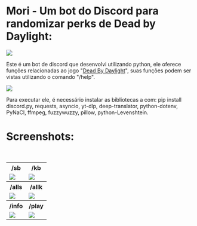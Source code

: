 # Mori - Um bot do Discord para randomizar perks de Dead by Daylight:

<img src="https://static.wikia.nocookie.net/deadbydaylight_gamepedia_en/images/8/86/FulliconFavors_ebonyMementoMori.png/revision/latest?cb=20200821203851">

Este é um bot de discord que desenvolvi utilizando python, ele oferece funções relacionadas ao jogo "[Dead By Daylight](https://deadbydaylight.com/)", suas funções podem ser vistas utilizando o comando "/help".

<img src="https://raw.githubusercontent.com/AX414/mori-discord-bot/main/images/img1.png">

Para executar ele, é necessário instalar as bibliotecas a com: pip install discord.py, requests, asyncio, yt-dlp, deep-translator, python-dotenv, PyNaCl, ffmpeg, fuzzywuzzy, pillow, python-Levenshtein.

# Screenshots:
<br>
<table>
<tbody>
<tr>
<th>/sb</th>
<th>/kb</th>
</tr>
<tr>
<td><img src="https://raw.githubusercontent.com/AX414/mori-discord-bot/main/images/img5.png"></td>
<td><img src="https://raw.githubusercontent.com/AX414/mori-discord-bot/main/images/img6.png"></td>
</tr>
<tr>
<th>/alls</th>
<th>/allk</th>
</tr>
<tr>
<td><img src="https://raw.githubusercontent.com/AX414/mori-discord-bot/main/images/img3.png"></td>
<td><img src="https://raw.githubusercontent.com/AX414/mori-discord-bot/main/images/img2.png"></td>
</tr>
<tr>
<th>/info</th>
<th>/play</th>
</tr>
<tr>
<td><img src="https://raw.githubusercontent.com/AX414/mori-discord-bot/main/images/img4.png"></td>
<td><img src="https://raw.githubusercontent.com/AX414/mori-discord-bot/main/images/img7.png"></td>
</tr>
</tbody>
</table>